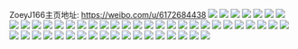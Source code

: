 ZoeyJ166主页地址: https://weibo.com/u/6172684438 
![](https://wx4.sinaimg.cn/mw2000/006JJXcqgy1h95p3fvqhqj30u00u0gp0.jpg) 
![](https://wx4.sinaimg.cn/mw2000/006JJXcqgy1h8wgzxa387j30j60j6406.jpg) 
![](https://wx4.sinaimg.cn/mw2000/006JJXcqgy1h755xxfo27j30u00th40p.jpg) 
![](https://wx4.sinaimg.cn/mw2000/006JJXcqgy1h74ugdjpuoj30wi0ndtav.jpg) 
![](https://wx4.sinaimg.cn/mw2000/006JJXcqgy1h6x5fo9m12j30u00u076k.jpg) 
![](https://wx4.sinaimg.cn/mw2000/006JJXcqgy1h6otgon2rzj32dr367b2b.jpg) 
![](https://wx4.sinaimg.cn/mw2000/006JJXcqgy1h6mb9lp0l8j30o50o53z7.jpg) 
![](https://wx4.sinaimg.cn/mw2000/006JJXcqgy1h6iwrn9sm7j30u0140tcf.jpg) 
![](https://wx4.sinaimg.cn/mw2000/006JJXcqgy1h5ov29lfetj30u013ywhz.jpg) 
![](https://wx4.sinaimg.cn/mw2000/006JJXcqgy1h5hxgmh1bvj30u014011q.jpg) 
![](https://wx4.sinaimg.cn/mw2000/006JJXcqgy1h50kdxutkyj30u0140dli.jpg) 
![](https://wx4.sinaimg.cn/mw2000/006JJXcqgy1h4zr4r5snij30u018zaeg.jpg) 
![](https://wx4.sinaimg.cn/mw2000/006JJXcqgy1h4rc05visuj30u01hcwla.jpg) 
![](https://wx4.sinaimg.cn/mw2000/006JJXcqgy1h4p9kudapkj31400u0dmt.jpg) 
![](https://wx4.sinaimg.cn/mw2000/006JJXcqgy1h44yw4gbk6j30u01syn2r.jpg) 
![](https://wx4.sinaimg.cn/mw2000/006JJXcqgy1h3nvopfj1vj30u014rait.jpg) 
![](https://wx4.sinaimg.cn/mw2000/006JJXcqgy1h3lpcwbznhj30u00u0jy1.jpg) 
![](https://wx4.sinaimg.cn/mw2000/006JJXcqgy1h3lpcwq99aj30u00u0jw7.jpg) 
![](https://wx4.sinaimg.cn/mw2000/006JJXcqgy1h380rw55nfj30u0140gq6.jpg) 
![](https://wx4.sinaimg.cn/mw2000/006JJXcqgy1h2sqwu8610j30u01sy7ay.jpg) 
![](https://wx4.sinaimg.cn/mw2000/006JJXcqgy1h2sqwtnghtj30u01sydmh.jpg) 
![](https://wx4.sinaimg.cn/mw2000/006JJXcqgy1h2q98f5co0j31400u0qcf.jpg) 
![](https://wx4.sinaimg.cn/mw2000/006JJXcqgy1h2q98dxfkbj30u01hc7ci.jpg) 
![](https://wx4.sinaimg.cn/mw2000/006JJXcqgy1h2pk6ng7vij30u01hc47m.jpg) 
![](https://wx4.sinaimg.cn/mw2000/006JJXcqgy1h2cmkmk9j0j30u0140k1g.jpg) 
![](https://wx4.sinaimg.cn/mw2000/006JJXcqgy1h2agsf6d5xj30u01t17jh.jpg) 
![](https://wx4.sinaimg.cn/mw2000/006JJXcqgy1h25udt0xfjj30u01hcwlq.jpg) 
![](https://wx4.sinaimg.cn/mw2000/006JJXcqgy1h1o0yghtq0j30u00u0796.jpg) 
![](https://wx4.sinaimg.cn/mw2000/006JJXcqgy1h1iet9q65rj30u0140126.jpg) 
![](https://wx4.sinaimg.cn/mw2000/006JJXcqgy1h1gdovj45wj31sy0u0q7o.jpg) 
![](https://wx4.sinaimg.cn/mw2000/006JJXcqgy1h1gdoxf1asj31sy0u0gtx.jpg) 
![](https://wx4.sinaimg.cn/mw2000/006JJXcqgy1h1gdp0mbkhj31sy0u0jvt.jpg) 
![](https://wx4.sinaimg.cn/mw2000/006JJXcqgy1h1gdp3bst0j31sy0u0q8j.jpg) 
![](https://wx4.sinaimg.cn/mw2000/006JJXcqgy1h1gdotzta4j31sy0u047d.jpg) 
![](https://wx4.sinaimg.cn/mw2000/006JJXcqgy1h1gdp73r43j31sy0u0wms.jpg) 
![](https://wx4.sinaimg.cn/mw2000/006JJXcqgy1h18exvj4ccj30u0140agr.jpg) 
![](https://wx4.sinaimg.cn/mw2000/006JJXcqgy1h136un6kxpj309x09xt96.jpg) 
![](https://wx4.sinaimg.cn/mw2000/006JJXcqgy1h108d2qet7j30u0140dqf.jpg) 
![](https://wx4.sinaimg.cn/mw2000/006JJXcqgy1h108d3gmpuj30u0140wqg.jpg) 
![](https://wx4.sinaimg.cn/mw2000/006JJXcqgy1h108d23nhej30u0140dr0.jpg) 
![](https://wx4.sinaimg.cn/mw2000/006JJXcqgy1h0yxgr9dcqj31o0280e82.jpg) 
![](https://wx4.sinaimg.cn/mw2000/006JJXcqgy1h0y1q1ml07j30om1pfala.jpg) 
![](https://wx4.sinaimg.cn/mw2000/006JJXcqgy1h0vepwlcc0j30wi16fk1v.jpg) 
![](https://wx4.sinaimg.cn/mw2000/006JJXcqgy1h0tbhkw4gqj30je0jejsn.jpg) 
![](https://wx4.sinaimg.cn/mw2000/006JJXcqgy1h0n6t7dc39j30d20dc0sx.jpg) 
![](https://wx4.sinaimg.cn/mw2000/006JJXcqgy1h0mem4tsefj30wi1lswt1.jpg) 
![](https://wx4.sinaimg.cn/mw2000/006JJXcqgy1h08i0sm1znj31400u0wqo.jpg) 
![](https://wx4.sinaimg.cn/mw2000/006JJXcqgy1h07fd596eqj31sc2ds1ky.jpg) 
![](https://wx4.sinaimg.cn/mw2000/006JJXcqgy1h07fd3o5u2j33402c0qv6.jpg) 
![](https://wx4.sinaimg.cn/mw2000/006JJXcqgy1h07fd70cn1j30u01hcncx.jpg) 
